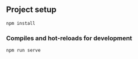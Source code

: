  ## Project setup
```
npm install
```

### Compiles and hot-reloads for development
```
npm run serve
```
